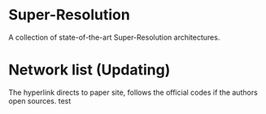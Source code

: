 # Super-Resolution
A collection of state-of-the-art Super-Resolution architectures.
# Network list (Updating)
The hyperlink directs to paper site, follows the official codes if the authors open sources.
test
